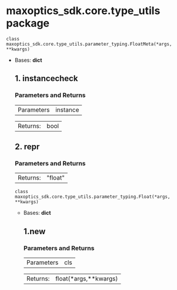 <h1>maxoptics_sdk.core.type_utils package</h1>
<pre><code class='language-python' lang='python'>class
maxoptics_sdk.core.type_utils.parameter_typing.FloatMeta(*args, **kwargs)
</code></pre>
<ul>
<li>Bases: <strong>dict</strong></li>

## 1. instancecheck

### Parameters and Returns

<table class="custom-table">
  <tr>
    <td class="typeface">Parameters</td>
    <td class="typeface">instance</td>
  </tr>
</table>

<table class="custom-table">
  <tr>
    <td class="third-column">Returns:</td>
    <td class="fourth-column">bool</td>
  </tr>
</table>

## 2. __repr__

<h3>Parameters and Returns</h3>

<table class="custom-table">
  <tr>
    <td class="third-column">Returns:</td>
    <td class="fourth-column">"float"</td>
  </tr>
</table>

<pre><code class='language-python' lang='python'>class
maxoptics_sdk.core.type_utils.parameter_typing.Float(*args, **kwargs)
</code></pre>
<ul>
<li>Bases: <strong>dict</strong></li>

## 1.__new__

### Parameters and Returns

<table class="custom-table">
  <tr>
    <td class="typeface">Parameters</td>
    <td class="typeface">cls</td>
  </tr>
</table>

<table class="custom-table">
  <tr>
    <td class="third-column">Returns:</td>
    <td class="fourth-column">float(*args,**kwargs)</td>
  </tr>
</table>